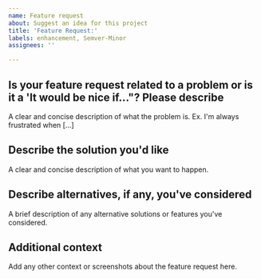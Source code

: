 ```yaml
---
name: Feature request
about: Suggest an idea for this project
title: 'Feature Request:'
labels: enhancement, Semver-Minor
assignees: ''

---
```


## Is your feature request related to a problem or is it a 'It would be nice if..."? Please describe

A clear and concise description of what the problem is. Ex. I'm always frustrated when [...]

## Describe the solution you'd like

A clear and concise description of what you want to happen.

## Describe alternatives, if any, you've considered

A brief description of any alternative solutions or features you've considered.

## Additional context

Add any other context or screenshots about the feature request here.
